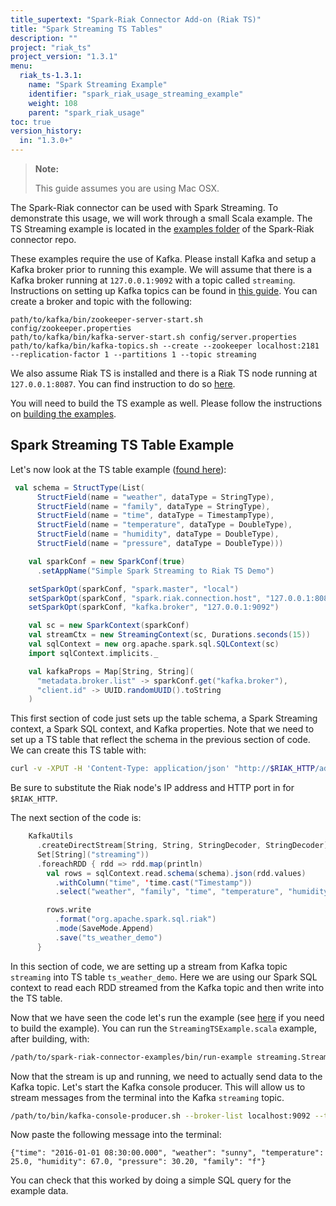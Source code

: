 ```yaml
---
title_supertext: "Spark-Riak Connector Add-on (Riak TS)"
title: "Spark Streaming TS Tables"
description: ""
project: "riak_ts"
project_version: "1.3.1"
menu:
  riak_ts-1.3.1:
    name: "Spark Streaming Example"
    identifier: "spark_riak_usage_streaming_example"
    weight: 108
    parent: "spark_riak_usage"
toc: true
version_history:
  in: "1.3.0+"
---
```


> **Note:**
>
> This guide assumes you are using Mac OSX.

The Spark-Riak connector can be used with Spark Streaming. To demonstrate this usage, we will work through a small Scala example. The TS Streaming example is located in the [examples folder](https://github.com/basho/spark-riak-connector/blob/master/examples/src/main/scala/com/basho/riak/spark/examples/streaming/) of the Spark-Riak connector repo.

These examples require the use of Kafka. Please install Kafka and setup a Kafka broker prior to running this example. We will assume that there is a Kafka broker running at `127.0.0.1:9092` with a topic called `streaming`. Instructions on setting up Kafka topics can be found in [this guide](https://kafka.apache.org/documentation.html#quickstart). You can create a broker and topic with the following:

```
path/to/kafka/bin/zookeeper-server-start.sh config/zookeeper.properties
path/to/kafka/bin/kafka-server-start.sh config/server.properties
path/to/kafka/bin/kafka-topics.sh --create --zookeeper localhost:2181 --replication-factor 1 --partitions 1 --topic streaming
```

We also assume Riak TS is installed and there is a Riak TS node running at `127.0.0.1:8087`. You can find instruction to do so [here](/riak/ts/1.2.0/installing/mac-osx/).

You will need to build the TS example as well. Please follow the instructions on [building the examples](https://github.com/basho/spark-riak-connector/tree/master/examples#building-and-running-examplesdemos).

## Spark Streaming TS Table Example

Let's now look at the TS table example ([found here](https://github.com/basho/spark-riak-connector/blob/master/examples/src/main/scala/com/basho/riak/spark/examples/streaming/StreamingTSExample.scala)):

```scala
 val schema = StructType(List(
      StructField(name = "weather", dataType = StringType),
      StructField(name = "family", dataType = StringType),
      StructField(name = "time", dataType = TimestampType),
      StructField(name = "temperature", dataType = DoubleType),
      StructField(name = "humidity", dataType = DoubleType),
      StructField(name = "pressure", dataType = DoubleType)))

    val sparkConf = new SparkConf(true)
      .setAppName("Simple Spark Streaming to Riak TS Demo")

    setSparkOpt(sparkConf, "spark.master", "local")
    setSparkOpt(sparkConf, "spark.riak.connection.host", "127.0.0.1:8087")
    setSparkOpt(sparkConf, "kafka.broker", "127.0.0.1:9092")

    val sc = new SparkContext(sparkConf)
    val streamCtx = new StreamingContext(sc, Durations.seconds(15))
    val sqlContext = new org.apache.spark.sql.SQLContext(sc)
    import sqlContext.implicits._

    val kafkaProps = Map[String, String](
      "metadata.broker.list" -> sparkConf.get("kafka.broker"),
      "client.id" -> UUID.randomUUID().toString
    )
```

This first section of code just sets up the table schema, a Spark Streaming context, a Spark SQL context, and Kafka properties. Note that we need to set up a TS table that reflect the schema in the previous section of code. We can create this TS table with:

```bash
curl -v -XPUT -H 'Content-Type: application/json' "http://$RIAK_HTTP/admin/explore/clusters/default/bucket_types/ts_weather_demo" -d '{"props":{"n_val":3, "table_def":"CREATE TABLE ts_weather_demo (weather varchar not null,family varchar not null,time timestamp not null,temperature  double,humidity double,pressure double,PRIMARY KEY ((weather, family, quantum(time, 1, 'h')), weather, family, time))"}}'
```

Be sure to substitute the Riak node's IP address and HTTP port in for `$RIAK_HTTP`.

The next section of the code is:

```scala
    KafkaUtils
      .createDirectStream[String, String, StringDecoder, StringDecoder](streamCtx, kafkaProps,
      Set[String]("streaming"))
      .foreachRDD { rdd => rdd.map(println)
        val rows = sqlContext.read.schema(schema).json(rdd.values)
          .withColumn("time", 'time.cast("Timestamp"))
          .select("weather", "family", "time", "temperature", "humidity", "pressure")

        rows.write
          .format("org.apache.spark.sql.riak")
          .mode(SaveMode.Append)
          .save("ts_weather_demo")
      }
```

In this section of code, we are setting up a stream from Kafka topic `streaming` into TS table `ts_weather_demo`. Here we are using our Spark SQL context to read each RDD streamed from the Kafka topic and then write into the TS table.

Now that we have seen the code let's run the example (see [here](https://github.com/basho/spark-riak-connector/tree/master/examples#building-and-running-examplesdemos) if you need to build the example). You can run the `StreamingTSExample.scala` example, after building, with:

```bash
/path/to/spark-riak-connector-examples/bin/run-example streaming.StreamingTSExample
```

Now that the stream is up and running, we need to actually send data to the Kafka topic. Let's start the Kafka console producer. This will allow us to stream messages from the terminal into the Kafka `streaming` topic.

```bash
/path/to/bin/kafka-console-producer.sh --broker-list localhost:9092 --topic streaming
```
 
Now paste the following message into the terminal:

```
{"time": "2016-01-01 08:30:00.000", "weather": "sunny", "temperature": 25.0, "humidity": 67.0, "pressure": 30.20, "family": "f"}
```

You can check that this worked by doing a simple SQL query for the example data.
